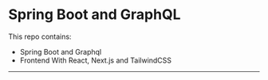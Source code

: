 # Spring Boot and GraphQL

This repo contains:
- Spring Boot and Graphql
- Frontend With React, Next.js and TailwindCSS

---
